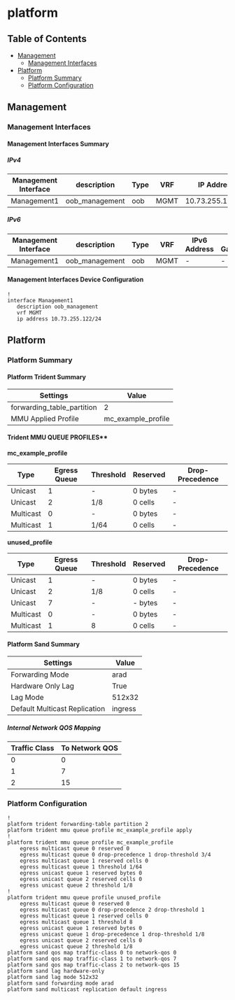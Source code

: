 # platform

## Table of Contents

- [Management](#management)
  - [Management Interfaces](#management-interfaces)
- [Platform](#platform)
  - [Platform Summary](#platform-summary)
  - [Platform Configuration](#platform-configuration)

## Management

### Management Interfaces

#### Management Interfaces Summary

##### IPv4

| Management Interface | description | Type | VRF | IP Address | Gateway |
| -------------------- | ----------- | ---- | --- | ---------- | ------- |
| Management1 | oob_management | oob | MGMT | 10.73.255.122/24 | 10.73.255.2 |

##### IPv6

| Management Interface | description | Type | VRF | IPv6 Address | IPv6 Gateway |
| -------------------- | ----------- | ---- | --- | ------------ | ------------ |
| Management1 | oob_management | oob | MGMT | - | - |

#### Management Interfaces Device Configuration

```eos
!
interface Management1
   description oob_management
   vrf MGMT
   ip address 10.73.255.122/24
```

## Platform

### Platform Summary

#### Platform Trident Summary

| Settings | Value |
| -------- | ----- |
| forwarding_table_partition | 2 |
| MMU Applied Profile | mc_example_profile |

#### Trident MMU QUEUE PROFILES**

**mc_example_profile**

| Type | Egress Queue | Threshold | Reserved | Drop-Precedence |
| ---- | ------------ | --------- | -------- | --------------- |
| Unicast | 1 | - | 0 bytes | - |
| Unicast | 2 | 1/8 | 0 cells | - |
| Multicast | 0 | - | 0 bytes | - |
| Multicast | 1 | 1/64 | 0 cells | - |

**unused_profile**

| Type | Egress Queue | Threshold | Reserved | Drop-Precedence |
| ---- | ------------ | --------- | -------- | --------------- |
| Unicast | 1 | - | 0 bytes | - |
| Unicast | 2 | 1/8 | 0 cells | - |
| Unicast | 7 | - | - bytes | - |
| Multicast | 0 | - | 0 bytes | - |
| Multicast | 1 | 8 | 0 cells | - |

#### Platform Sand Summary

| Settings | Value |
| -------- | ----- |
| Forwarding Mode | arad |
| Hardware Only Lag | True |
| Lag Mode | 512x32 |
| Default Multicast Replication | ingress |

##### Internal Network QOS Mapping

| Traffic Class | To Network QOS |
| ------------- | -------------- |
| 0 | 0 |
| 1 | 7 |
| 2 | 15 |

### Platform Configuration

```eos
!
platform trident forwarding-table partition 2
platform trident mmu queue profile mc_example_profile apply
!
platform trident mmu queue profile mc_example_profile
    egress multicast queue 0 reserved 0
    egress multicast queue 0 drop-precedence 1 drop-threshold 3/4
    egress multicast queue 1 reserved cells 0
    egress multicast queue 1 threshold 1/64
    egress unicast queue 1 reserved bytes 0
    egress unicast queue 2 reserved cells 0
    egress unicast queue 2 threshold 1/8
!
platform trident mmu queue profile unused_profile
    egress multicast queue 0 reserved 0
    egress multicast queue 0 drop-precedence 2 drop-threshold 1
    egress multicast queue 1 reserved cells 0
    egress multicast queue 1 threshold 8
    egress unicast queue 1 reserved bytes 0
    egress unicast queue 1 drop-precedence 1 drop-threshold 1/8
    egress unicast queue 2 reserved cells 0
    egress unicast queue 2 threshold 1/8
platform sand qos map traffic-class 0 to network-qos 0
platform sand qos map traffic-class 1 to network-qos 7
platform sand qos map traffic-class 2 to network-qos 15
platform sand lag hardware-only
platform sand lag mode 512x32
platform sand forwarding mode arad
platform sand multicast replication default ingress
```
